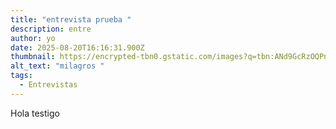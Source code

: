 ```yaml
---
title: "entrevista prueba "
description: entre
author: yo
date: 2025-08-20T16:16:31.900Z
thumbnail: https://encrypted-tbn0.gstatic.com/images?q=tbn:ANd9GcRzOQPnjcVb-9fkow0apPpONen571FLIls_9Q&s
alt_text: "milagros "
tags:
  - Entrevistas
---
```

Hola testigo